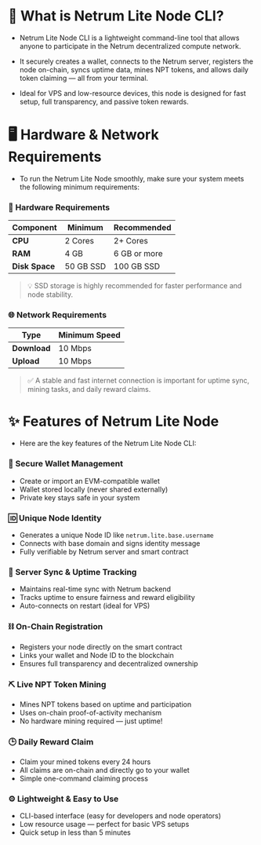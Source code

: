 # 🧠 What is Netrum Lite Node CLI?

 - Netrum Lite Node CLI is a lightweight command-line tool that allows anyone to participate in the Netrum decentralized compute network.
 - It securely creates a wallet, connects to the Netrum server, registers the node on-chain, syncs uptime data, mines NPT tokens, and allows daily token claiming — all from your terminal.

 - Ideal for VPS and low-resource devices, this node is designed for fast setup, full transparency, and passive token rewards.


# 🖥️ Hardware & Network Requirements

 - To run the Netrum Lite Node smoothly, make sure your system meets the following minimum requirements:

 ### 🧰 Hardware Requirements

   | Component       | Minimum            | Recommended        |
   |-----------------|--------------------|--------------------|
   | **CPU**         | 2 Cores            | 2+ Cores           |
   | **RAM**         | 4 GB               | 6 GB or more       |
   | **Disk Space**  | 50 GB SSD          | 100 GB SSD         |

   > 💡 SSD storage is highly recommended for faster performance and node stability.


 ### 🌐 Network Requirements

   | Type              | Minimum Speed     |
   |-------------------|-------------------|
   | **Download**      | 10 Mbps           |
   | **Upload**        | 10 Mbps           |

   > ✅ A stable and fast internet connection is important for uptime sync, mining tasks, and daily reward claims.




# ✨ Features of Netrum Lite Node
  - Here are the key features of the Netrum Lite Node CLI:

 ### 🔐 Secure Wallet Management
   - Create or import an EVM-compatible wallet
   - Wallet stored locally (never shared externally)
   - Private key stays safe in your system

 ### 🆔 Unique Node Identity
   - Generates a unique Node ID like `netrum.lite.base.username`
   - Connects with base domain and signs identity message
   - Fully verifiable by Netrum server and smart contract

 ### 📡 Server Sync & Uptime Tracking
   - Maintains real-time sync with Netrum backend
   - Tracks uptime to ensure fairness and reward eligibility
   - Auto-connects on restart (ideal for VPS)

 ### ⛓️ On-Chain Registration
   - Registers your node directly on the smart contract
   - Links your wallet and Node ID to the blockchain
   - Ensures full transparency and decentralized ownership

 ### ⛏️ Live NPT Token Mining
   - Mines NPT tokens based on uptime and participation
   - Uses on-chain proof-of-activity mechanism
   - No hardware mining required — just uptime!

 ### 🕒 Daily Reward Claim
   - Claim your mined tokens every 24 hours
   - All claims are on-chain and directly go to your wallet
   - Simple one-command claiming process

 ### ⚙️ Lightweight & Easy to Use
   - CLI-based interface (easy for developers and node operators)
   - Low resource usage — perfect for basic VPS setups
   - Quick setup in less than 5 minutes
